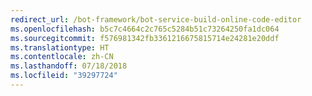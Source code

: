 ```yaml
---
redirect_url: /bot-framework/bot-service-build-online-code-editor
ms.openlocfilehash: b5c7c4664c2c765c5284b51c73264250fa1dc064
ms.sourcegitcommit: f576981342fb3361216675815714e24281e20ddf
ms.translationtype: HT
ms.contentlocale: zh-CN
ms.lasthandoff: 07/18/2018
ms.locfileid: "39297724"
---
```

